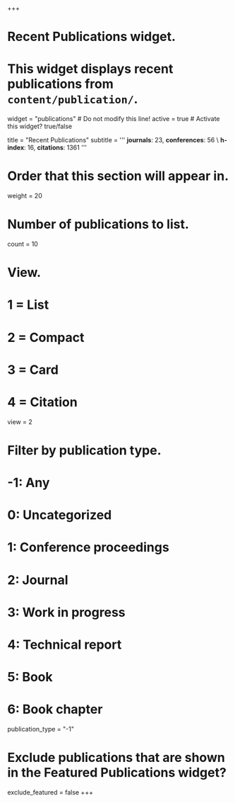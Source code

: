 +++
# Recent Publications widget.
# This widget displays recent publications from `content/publication/`.
widget = "publications"  # Do not modify this line!
active = true  # Activate this widget? true/false

title = "Recent Publications"
subtitle = '''
**journals**: 23, **conferences**: 56 \\
**h-index**: 16, **citations**: 1361
'''

# Order that this section will appear in.
weight = 20

# Number of publications to list.
count = 10

# View.
#   1 = List
#   2 = Compact
#   3 = Card
#   4 = Citation
view = 2

# Filter by publication type.
# -1: Any
#  0: Uncategorized
#  1: Conference proceedings
#  2: Journal
#  3: Work in progress
#  4: Technical report
#  5: Book
#  6: Book chapter
publication_type = "-1"

# Exclude publications that are shown in the Featured Publications widget?
exclude_featured = false
+++

